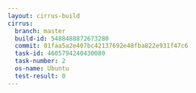 ```yaml
---
layout: cirrus-build
cirrus:
  branch: master
  build-id: 5488488872673280
  commit: 01faa5a2e407bc42137692e48fba822e931f47c6
  task-id: 4605794240430080
  task-number: 2
  os-name: Ubuntu
  test-result: 0
---
```

